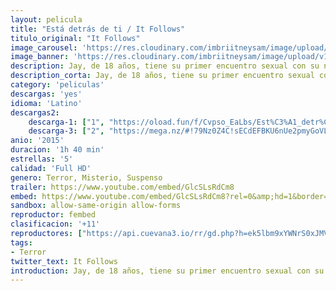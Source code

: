 ```yaml
---
layout: pelicula
title: "Está detrás de ti / It Follows"
titulo_original: "It Follows"
image_carousel: 'https://res.cloudinary.com/imbriitneysam/image/upload/v1545002551/follow-poster-min.jpg'
image_banner: 'https://res.cloudinary.com/imbriitneysam/image/upload/v1545002551/follow-banner-min.jpg'
description: Jay, de 18 años, tiene su primer encuentro sexual con su novio en la parte trasera de un coche. Tras el hecho, aparentemente inocente, la situación se pone algo tensa cuando su novio hace que ella se desmaye. Al despertar, el joven le explica que lo hizo para ahuyentar a una serie de espíritus que lo acosan. A partir de ese momento, es Jay quien sufrirá las consecuencias de ese acoso, encontrándose sumergida en visiones y pesadillas; teniendo la sensación de que alguien o algo la observa.
description_corta: Jay, de 18 años, tiene su primer encuentro sexual con su novio en la parte trasera de un coche. Tras el hecho, aparentemente inocente, la situación se pone algo tensa cuando su novio hace que ella se desmaye. Al despertar, el joven le...
category: 'peliculas'
descargas: 'yes'
idioma: 'Latino'
descargas2:
    descarga-1: ["1", "https://oload.fun/f/Cvpso_EaLbs/Est%C3%A1_detr%C3%A1s_de_ti.MP4.mp4", "https://www.google.com/s2/favicons?domain=openload.co","OpenLoad","https://res.cloudinary.com/imbriitneysam/image/upload/v1541473684/mexico.png", "Latino", "Full HD"]
    descarga-3: ["2", "https://mega.nz/#!79Nz0Z4C!sECdEFBKU6nUe2pmyGoVLu8sa7j77XlGRI-wOrrs4OQ", "https://www.google.com/s2/favicons?domain=mega.nz","Mega","https://res.cloudinary.com/imbriitneysam/image/upload/v1541473684/mexico.png", "Latino", "Full HD"]
anio: '2015'
duracion: '1h 40 min'
estrellas: '5'
calidad: 'Full HD'
genero: Terror, Misterio, Suspenso
trailer: https://www.youtube.com/embed/GlcSLsRdCm8
embed: https://www.youtube.com/embed/GlcSLsRdCm8?rel=0&amp;hd=1&border=0&wmode=opaque&enablejsapi=1&modestbranding=1&controls=1&showinfo=1
sandbox: allow-same-origin allow-forms
reproductor: fembed
clasificacion: '+11'
reproductores: ["https://api.cuevana3.io/rr/gd.php?h=ek5lbm9xYWNrS0xJMVp5b21KREk0dFBLbjVkaHhkRGdrOG1jbnBpUnhhS1YySGRxZXRhMTJjUEpvNGVDdk52czF0QjhuMlREcHRpUjBXZGpmWnEzcDlHU3FadVkyUT09"]
tags:
- Terror
twitter_text: It Follows
introduction: Jay, de 18 años, tiene su primer encuentro sexual con su novio en la parte trasera de un coche. Tras el hecho, aparentemente inocente, la situación se pone algo tensa cuando su novio hace que ella se desmaye. Al despertar, el joven le...
---
```



 







